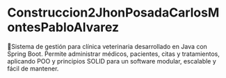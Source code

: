 # Construccion2JhonPosadaCarlosMontesPabloAlvarez
🎯Sistema de gestión para clínica veterinaria desarrollado en Java con Spring Boot. Permite administrar médicos, pacientes, citas y tratamientos, aplicando POO y principios SOLID para un software modular, escalable y fácil de mantener.

